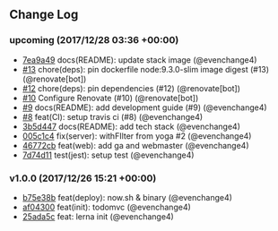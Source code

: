 ## Change Log

### upcoming (2017/12/28 03:36 +00:00)

* [7ea9a49](https://github.com/evenchange4/todomvc-subscriptions/commit/7ea9a49e7688509eb18dcf7a6c03494d24a5343f) docs(README): update stack image (@evenchange4)
* [#13](https://github.com/evenchange4/todomvc-subscriptions/pull/13) chore(deps): pin dockerfile node:9.3.0-slim image digest (#13) (@renovate[bot])
* [#12](https://github.com/evenchange4/todomvc-subscriptions/pull/12) chore(deps): pin dependencies (#12) (@renovate[bot])
* [#10](https://github.com/evenchange4/todomvc-subscriptions/pull/10) Configure Renovate (#10) (@renovate[bot])
* [#9](https://github.com/evenchange4/todomvc-subscriptions/pull/9) docs(README): add development guide (#9) (@evenchange4)
* [#8](https://github.com/evenchange4/todomvc-subscriptions/pull/8) feat(CI): setup travis ci (#8) (@evenchange4)
* [3b5d447](https://github.com/evenchange4/todomvc-subscriptions/commit/3b5d4470c9a47fbc72d18c070ecb84182cc3caaf) docs(README): add tech stack (@evenchange4)
* [005c1c4](https://github.com/evenchange4/todomvc-subscriptions/commit/005c1c453833399e47f3a439b5f0fde3972c15ec) fix(server): withFIlter from yoga #2 (@evenchange4)
* [46772cb](https://github.com/evenchange4/todomvc-subscriptions/commit/46772cb98a1750396872a6c4f3b3c83035ba2127) feat(web): add ga and webmaster (@evenchange4)
* [7d74d11](https://github.com/evenchange4/todomvc-subscriptions/commit/7d74d11edd13d7154b6d8d4f94a9cd8938fdbb06) test(jest): setup test (@evenchange4)

### v1.0.0 (2017/12/26 15:21 +00:00)

* [b75e38b](https://github.com/evenchange4/todomvc-subscriptions/commit/b75e38bee03dcdfe7d64c8913d9203d38e2927fd) feat(deploy): now.sh & binary (@evenchange4)
* [af04300](https://github.com/evenchange4/todomvc-subscriptions/commit/af04300fcbc9d75ab3251e7ed3f7d8874daf38d5) feat(init): todomvc (@evenchange4)
* [25ada5c](https://github.com/evenchange4/todomvc-subscriptions/commit/25ada5ca51e7f301825d37f2ed783f42b4566a8c) feat: lerna init (@evenchange4)

